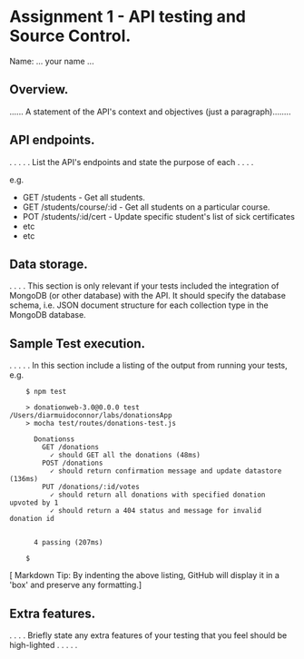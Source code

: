 # Assignment 1 - API testing and Source Control.

Name: ... your name ...

## Overview.

...... A statement of the API's context and objectives (just a paragraph)........

## API endpoints.
 . . . . . List the API's endpoints and state the purpose of each . . . . 
 
 e.g.

 + GET /students - Get all students.
 + GET /students/course/:id - Get all students on a particular course.
 + POT /students/:id/cert - Update specific student's list of sick certificates
 + etc
 + etc

## Data storage.
. . . . This section is only relevant if your tests included the integration of MongoDB (or other database) with the API. It should specify the database schema, i.e. JSON document structure for each collection type in the MongoDB database.

## Sample Test execution.
. . . . . In this section include a listing of the output from running your tests, e.g.

        $ npm test

        > donationweb-3.0@0.0.0 test /Users/diarmuidoconnor/labs/donationsApp
        > mocha test/routes/donations-test.js

          Donationss
            GET /donations
              ✓ should GET all the donations (48ms)
            POST /donations
              ✓ should return confirmation message and update datastore (136ms)
            PUT /donations/:id/votes
              ✓ should return all donations with specified donation upvoted by 1
              ✓ should return a 404 status and message for invalid donation id


          4 passing (207ms)

        $

[ Markdown Tip: By indenting the above listing, GitHub will display it in a 'box' and preserve any formatting.]

## Extra features.
. . . . Briefly state any extra features of your testing that you feel should be high-lighted . . . . .
